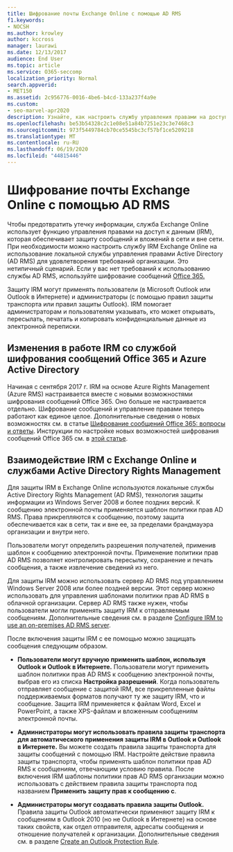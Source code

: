 ```yaml
---
title: Шифрование почты Exchange Online с помощью AD RMS
f1.keywords:
- NOCSH
ms.author: krowley
author: kccross
manager: laurawi
ms.date: 12/13/2017
audience: End User
ms.topic: article
ms.service: O365-seccomp
localization_priority: Normal
search.appverid:
- MET150
ms.assetid: 2c956776-0016-4be6-b4cd-133a237f4a9e
ms.custom:
- seo-marvel-apr2020
description: Узнайте, как настроить службу управления правами на доступ к данным Exchange Online для использования локальной службы управления правами Active Directory (AD RMS) для удовлетворения требований организации.
ms.openlocfilehash: be53b54328c2c1e08e51a84b7251e23c3e7468c3
ms.sourcegitcommit: 973f5449784cb70ce5545bc3cf57bf1ce5209218
ms.translationtype: MT
ms.contentlocale: ru-RU
ms.lasthandoff: 06/19/2020
ms.locfileid: "44815446"
---
```

# <a name="exchange-online-mail-encryption-with-ad-rms"></a>Шифрование почты Exchange Online с помощью AD RMS

Чтобы предотвратить утечку информации, служба Exchange Online использует функцию управления правами на доступ к данным (IRM), которая обеспечивает защиту сообщений и вложений в сети и вне сети. При необходимости можно настроить службу IRM Exchange Online на использование локальной службы управления правами Active Directory (AD RMS) для удовлетворения требований организации. Это нетипичный сценарий. Если у вас нет требований к использованию службы AD RMS, используйте шифрование сообщений [Office 365.](ome.md) 

Защиту IRM могут применять пользователи (в Microsoft Outlook или Outlook в Интернете) и администраторы (с помощью правил защиты транспорта или правил защиты Outlook). IRM помогает администраторам и пользователям указывать, кто может открывать, пересылать, печатать и копировать конфиденциальные данные из электронной переписки.
  
## <a name="changes-to-how-irm-works-with-office-365-message-encryption-ome-and-azure-active-directory"></a>Изменения в работе IRM со службой шифрования сообщений Office 365 и Azure Active Directory

Начиная с сентября 2017 г. IRM на основе Azure Rights Management (Azure RMS) настраивается вместе с новыми возможностями шифрования сообщений Office 365. Оно больше не настраивается отдельно. Шифрование сообщений и управление правами теперь работают как единое целое. Дополнительные сведения о новых возможностях см. в статье [Шифрование сообщений Office 365: вопросы и ответы](https://docs.microsoft.com/microsoft-365/compliance/ome-faq). Инструкции по настройке новых возможностей шифрования сообщений Office 365 см. в [этой статье](https://docs.microsoft.com/microsoft-365/compliance/set-up-new-message-encryption-capabilities).
  
## <a name="how-irm-works-with-exchange-online-and-active-directory-rights-management-services"></a>Взаимодействие IRM с Exchange Online и службами Active Directory Rights Management

Для защиты IRM в Exchange Online используются локальные службы Active Directory Rights Management (AD RMS), технология защиты информации из Windows Server 2008 и более поздних версий. К сообщению электронной почты применяется шаблон политики прав AD RMS. Права прикрепляются к сообщению, поэтому защита обеспечивается как в сети, так и вне ее, за пределами брандмауэра организации и внутри него.
  
Пользователи могут определить разрешения получателей, применив шаблон к сообщению электронной почты. Применение политики прав AD RMS позволяет контролировать пересылку, сохранение и печать сообщения, а также извлечение сведений из него.
  
Для защиты IRM можно использовать сервер AD RMS под управлением Windows Server 2008 или более поздней версии. Этот сервер можно использовать для управления шаблонами политики прав AD RMS в облачной организации. Сервер AD RMS также нужен, чтобы пользователи могли применять защиту IRM к отправляемым сообщениям. Дополнительные сведения см. в разделе [Configure IRM to use an on-premises AD RMS server](configure-irm-to-use-an-on-premises-ad-rms-server.md). 
  
После включения защиты IRM с ее помощью можно защищать сообщения следующим образом.
  
- **Пользователи могут вручную применить шаблон, используя Outlook и Outlook в Интернете.** Пользователи могут применить шаблон политики прав AD RMS к сообщению электронной почты, выбрав его из списка **Настройка разрешений**. Когда пользователь отправляет сообщение с защитой IRM, все прикрепленные файлы поддерживаемых форматов получают ту же защиту IRM, что и сообщение. Защита IRM применяется к файлам Word, Excel и PowerPoint, а также XPS-файлам и вложенным сообщениям электронной почты. 
    
- **Администраторы могут использовать правила защиты транспорта для автоматического применения защиты IRM в Outlook и Outlook в Интернете.** Вы можете создать правила защиты транспорта для защиты сообщений с помощью IRM. Настройте действие правила защиты транспорта, чтобы применять шаблон политики прав AD RMS к сообщениям, отвечающим условию правила. После включения IRM шаблоны политики прав AD RMS организации можно использовать с действием правила защиты транспорта под названием **Применить защиту прав к сообщению с**.
    
- **Администраторы могут создавать правила защиты Outlook.** Правила защиты Outlook автоматически применяют защиту IRM к сообщениям в Outlook 2010 (но не Outlook в Интернете) на основе таких свойств, как отдел отправителя, адресаты сообщения и отношение получателей к организации. Дополнительные сведения см. в разделе [Create an Outlook Protection Rule](https://technet.microsoft.com/library/da64750d-faaf-44de-ad8c-888eba7fbdbf.aspx).
    

